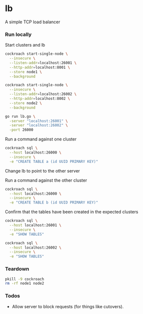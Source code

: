 # lb
A simple TCP load balancer

### Run locally

Start clusters and lb

``` sh
cockroach start-single-node \
  --insecure \
  --listen-addr=localhost:26001 \
  --http-addr=localhost:8001 \
  --store node1 \
  --background

cockroach start-single-node \
  --insecure \
  --listen-addr=localhost:26002 \
  --http-addr=localhost:8002 \
  --store node2 \
  --background

go run lb.go \
  -server "localhost:26001" \
  -server "localhost:26002" \
  -port 26000
```

Run a command against one cluster

``` sh
cockroach sql \
  --host localhost:26000 \
  --insecure \
  -e "CREATE TABLE a (id UUID PRIMARY KEY)"
```

Change lb to point to the other server

Run a command against the other cluster

``` sh
cockroach sql \
  --host localhost:26000 \
  --insecure \
  -e "CREATE TABLE b (id UUID PRIMARY KEY)"
```

Confirm that the tables have been created in the expected clusters

``` sh
cockroach sql \
  --host localhost:26001 \
  --insecure \
  -e "SHOW TABLES"

cockroach sql \
  --host localhost:26002 \
  --insecure \
  -e "SHOW TABLES"
```

### Teardown

``` sh
pkill -9 cockroach
rm -rf node1 node2
```

### Todos

* Allow server to block requests (for things like cutovers).